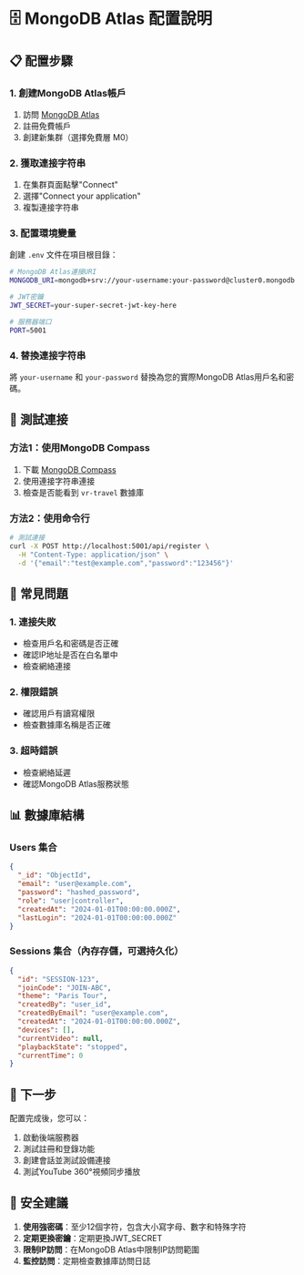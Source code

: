 # 🗄️ MongoDB Atlas 配置說明

## 📋 配置步驟

### 1. **創建MongoDB Atlas帳戶**
1. 訪問 [MongoDB Atlas](https://www.mongodb.com/atlas)
2. 註冊免費帳戶
3. 創建新集群（選擇免費層 M0）

### 2. **獲取連接字符串**
1. 在集群頁面點擊"Connect"
2. 選擇"Connect your application"
3. 複製連接字符串

### 3. **配置環境變量**
創建 `.env` 文件在項目根目錄：

```bash
# MongoDB Atlas連接URI
MONGODB_URI=mongodb+srv://your-username:your-password@cluster0.mongodb.net/vr-travel?retryWrites=true&w=majority

# JWT密鑰
JWT_SECRET=your-super-secret-jwt-key-here

# 服務器端口
PORT=5001
```

### 4. **替換連接字符串**
將 `your-username` 和 `your-password` 替換為您的實際MongoDB Atlas用戶名和密碼。

## 🔧 測試連接

### 方法1：使用MongoDB Compass
1. 下載 [MongoDB Compass](https://www.mongodb.com/products/compass)
2. 使用連接字符串連接
3. 檢查是否能看到 `vr-travel` 數據庫

### 方法2：使用命令行
```bash
# 測試連接
curl -X POST http://localhost:5001/api/register \
  -H "Content-Type: application/json" \
  -d '{"email":"test@example.com","password":"123456"}'
```

## 🚨 常見問題

### 1. **連接失敗**
- 檢查用戶名和密碼是否正確
- 確認IP地址是否在白名單中
- 檢查網絡連接

### 2. **權限錯誤**
- 確認用戶有讀寫權限
- 檢查數據庫名稱是否正確

### 3. **超時錯誤**
- 檢查網絡延遲
- 確認MongoDB Atlas服務狀態

## 📊 數據庫結構

### Users 集合
```json
{
  "_id": "ObjectId",
  "email": "user@example.com",
  "password": "hashed_password",
  "role": "user|controller",
  "createdAt": "2024-01-01T00:00:00.000Z",
  "lastLogin": "2024-01-01T00:00:00.000Z"
}
```

### Sessions 集合（內存存儲，可選持久化）
```json
{
  "id": "SESSION-123",
  "joinCode": "JOIN-ABC",
  "theme": "Paris Tour",
  "createdBy": "user_id",
  "createdByEmail": "user@example.com",
  "createdAt": "2024-01-01T00:00:00.000Z",
  "devices": [],
  "currentVideo": null,
  "playbackState": "stopped",
  "currentTime": 0
}
```

## 🎯 下一步

配置完成後，您可以：
1. 啟動後端服務器
2. 測試註冊和登錄功能
3. 創建會話並測試設備連接
4. 測試YouTube 360°視頻同步播放

## 🔐 安全建議

1. **使用強密碼**：至少12個字符，包含大小寫字母、數字和特殊字符
2. **定期更換密鑰**：定期更換JWT_SECRET
3. **限制IP訪問**：在MongoDB Atlas中限制IP訪問範圍
4. **監控訪問**：定期檢查數據庫訪問日誌



